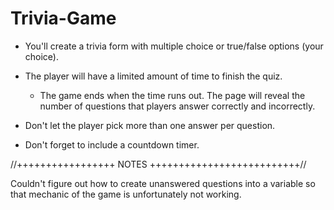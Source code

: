 # Trivia-Game
* You'll create a trivia form with multiple choice or true/false options (your choice).

* The player will have a limited amount of time to finish the quiz. 

  * The game ends when the time runs out. The page will reveal the number of questions that players answer correctly and incorrectly.

* Don't let the player pick more than one answer per question.

* Don't forget to include a countdown timer.

//+++++++++++++++++ NOTES ++++++++++++++++++++++++++//

Couldn't figure out how to create unanswered questions into a variable so that mechanic of the game is unfortunately not working. 